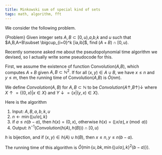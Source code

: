```yaml
---
title: Minkowski sum of special kind of sets
tags: math, algorithm, fft
---
```


We consider the following problem.

{Problem}
    Given integer sets $A,B\subset [0,u)$,$a$,$b$,$k$ and $u$ such that $A,B,A+B\subset \bigcup_{i=0}^k [ia,ib]$, find $(A+B)\cap [0,u)$.

Recently someone asked me about the pseudopolynomial time algorithm we devised, so I actually write some pseudocode for this.

First, we assume the existence of function Convolution($A$,$B$), which computes $A+B$ given $A,B \subset \mathbb{N}^2$. If for all $(x,y)\in A\cup B$, we have $x\leq n$ and $y\leq m$, then the running time of Convolution($A$,$B$) is $\tilde{O}(nm)$. 

We define $Convolution(A,B)$ for $A,B\subset \mathbb{N}$ to be $Convolution(A\uparrow,B\uparrow)\downarrow$ where $X\uparrow=\{(0,x)|x\in X\}$ and $Y\downarrow = \{x|(y,x)\in X\}$. 

Here is the algorithm

1. Input: $A,B,a,b,k,u$
2. $n\gets \min\{\lfloor u/a\rfloor,k\}$
3. if $a\leq n(b-a)$, then $h(x)=(0,x)$, otherwise $h(x)=(\lfloor x/a \rfloor, x \pmod a)$
4. Output: $h^{-1}(Convolution(h(A),h(B)))\cap [0,u)$

$h$ is bijection, and if $(x,y)\in h(A)\cup h(B)$, then $x\leq n, y\leq n(b-a)$.

The running time of this algorithm is $\tilde{O}(\min\{u, bk, \min\{\lfloor u/a\rfloor,k\}^2(b-a)\})$.